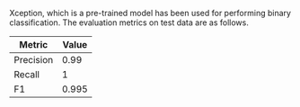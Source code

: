 Xception, which is a pre-trained model has been used for performing binary classification. 
The evaluation metrics on test data are as follows.

| Metric | Value |
| --- | --- |
| Precision | 0.99 |
|Recall | 1 |
|F1     |  0.995 |
